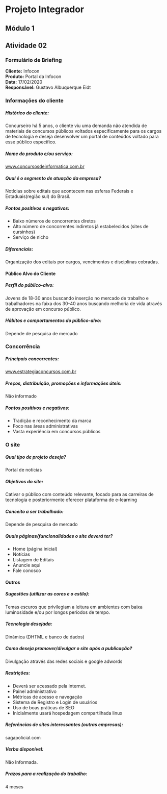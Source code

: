 # Projeto Integrador
## Módulo 1
## Atividade 02

### Formulário de Briefing
**Cliente:** Infocon  
**Produto:** Portal da Infocon  
**Data:** 17/02/2020  
**Responsável:** Gustavo Albuquerque Eidt  

### Informações do cliente
##### Histórico do cliente:
Concurseiro há 5 anos, o cliente viu uma demanda não atendida de materiais de concursos públicos voltados especificamente para os cargos de tecnologia e deseja desenvolver um portal de conteúdos voltado para esse público específico.

##### Nome do produto e/ou serviço:
www.concursosdeinformatica.com.br

##### Qual é o segmento de atuação da empresa?
Notícias sobre editais que acontecem nas esferas Federais e Estaduais(região sul) do Brasil.

##### Pontos positivos e negativos:
* Baixo números de concorrentes diretos
* Alto número de concorrentes indiretos já estabelecidos (sites de cursinhos)
* Serviço de nicho

##### Diferenciais:
Organização dos editais por cargos, vencimentos e disciplinas cobradas.

#### Público Alvo do Cliente
##### Perfil do público-alvo:
Jovens de 18-30 anos buscando inserção no mercado de trabalho e trabalhadores na faixa dos 30-40 anos buscando melhoria de vida através de aprovação em concurso público.

##### Hábitos e comportamentos do público-alvo:
Depende de pesquisa de mercado

### Concorrência
##### Principais concorrentes:
www.estrategiaconcursos.com.br

##### Preços, distribuição, promoções e informações úteis:
Não informado

##### Pontos positivos e negativos:
* Tradição e reconhecimento da marca
* Foco nas àreas administrativas
* Vasta experiência em concursos públicos

### O site
##### Qual tipo de projeto deseja?
Portal de notícias

##### Objetivos do site:
Cativar o público com conteúdo relevante, focado para as carreiras de tecnologia e posteriormente oferecer plataforma de e-learning

##### Conceito a ser trabalhado:
Depende de pesquisa de mercado

##### Quais páginas/funcionalidades o site deverá ter?
* Home (página inicial)
* Notícias
* Listagem de Editais
* Anuncie aqui
* Fale conosco

#### Outros
##### Sugestões (utilizar as cores e o estilo):
Temas escuros que privilegiam a leitura em ambientes com baixa luminosidade e/ou por longos períodos de tempo.

##### Tecnologia desejada:
Dinâmica (DHTML e banco de dados)

##### Como deseja promover/divulgar o site após a publicação?
Divulgação através das redes sociais e google adwords

##### Restrições:
* Deverá ser acessado pela internet.
* Painel administrativo
* Métricas de acesso e navegação
* Sistema de Registro e Login de usuários
* Uso de boas práticas de SEO
* Inicialmente usará hospedagem compartilhada linux

##### Referências de sites interessantes (outras empresas):
sagapolicial.com

##### Verba disponível:
Não Informada.

##### Prazos para a realização do trabalho:
4 meses

